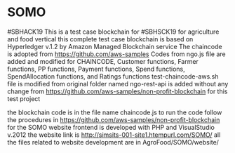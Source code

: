 # SOMO
#SBHACK19
This is a test case blockchain for #SBHSCK19 for agriculture and food vertical
this complete test case blockchain is based on Hyperledger v.1.2 by Amazon Managed Blockchain service 
The chaincode is adopted from https://github.com/aws-samples
Codes from ngo.js file are added and modified for CHAINCODE, Customer functions, Farmer functions, PP functions, Payment functions, Spend functions, SpendAllocation functions, and Ratings functions
test-chaincode-aws.sh file is modified from original
folder named ngo-rest-api is added without any change from https://github.com/aws-samples/non-profit-blockchain for this test project

the blockchain code is in the file name chaincode.js
to run the code follow the procedures in https://github.com/aws-samples/non-profit-blockchain
for the SOMO website frontend is developed with PHP and VisualStudio v.2012
the website link is http://simsits-001-site1.htempurl.com/SOMO/
all the files related to website development are in AgroFood/SOMO/website/
